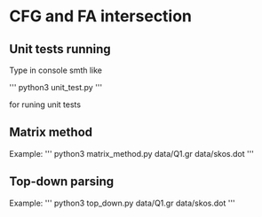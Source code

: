 # CFG and FA intersection

## Unit tests running

Type in console smth like

'''
python3 unit_test.py
'''

for runing unit tests

## Matrix method

Example:
'''
python3 matrix_method.py data/Q1.gr data/skos.dot
'''

## Top-down parsing

Example:
'''
python3 top_down.py data/Q1.gr data/skos.dot
'''
